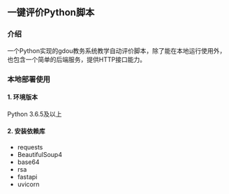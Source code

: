 ## 一键评价Python脚本
### 介绍
一个Python实现的gdou教务系统教学自动评价脚本，除了能在本地运行使用外，也包含一个简单的后端服务，提供HTTP接口能力。

### 本地部署使用

#### 1. 环境版本
Python 3.6.5及以上

#### 2. 安装依赖库
+ requests
+ BeautifulSoup4
+ base64
+ rsa
+ fastapi
+ uvicorn
